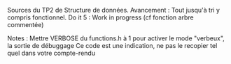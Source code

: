 Sources du TP2 de Structure de données.
Avancement : Tout jusqu'à tri y compris  fonctionnel. Do it 5 : Work in progress (cf fonction arbre commentée)

Notes : Mettre VERBOSE du functions.h à 1 pour activer le mode "verbeux", la sortie de débuggage
	Ce code est une indication, ne pas le recopier tel quel dans votre compte-rendu 
